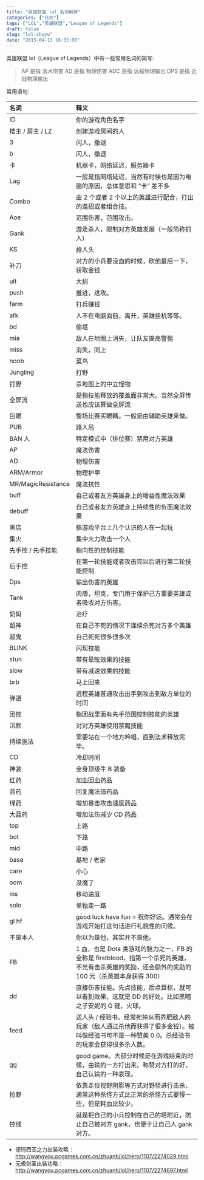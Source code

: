 ```yaml
---
title: "英雄联盟 lol 名词解释"
categories: ["日志"]
tags: ["LOL","英雄联盟","League of Legends"]
draft: false
slug: "lol-shuyu"
date: "2013-04-13 16:33:00"
---
```


英雄联盟 lol（League of Legends）中有一些常用名词的简写:

> AP 是指 法术伤害
> AD 是指 物理伤害
> ADC 是指 远程物理输出
> DPS 是指 近战物理输出

常用语句:

| 名词 | 释义 |
|:---|:---|
|ID | 你的游戏角色名字 |
| 楼主 / 房主 / LZ | 创建游戏房间的人 |
|3 | 闪人，撤退 |
|b | 闪人，撤退 |
| 卡 | 机器卡，网络延迟，服务器卡 |
|Lag | 一般是指网络延迟，当然有时候也是因为电脑的原因，总体意思和 “卡” 差不多 |
|Combo | 由 2 个或者 2 个以上的英雄进行配合，打出的连招或者组合技。|
|Aoe | 范围伤害，范围攻击。|
|Gank | 游走杀人，限制对方英雄发展（一般简称抓人）|
|KS | 抢人头 |
| 补刀 | 对方的小兵要没血的时候，砍他最后一下，获取金钱 |
|ult | 大招 |
|push | 推进，进攻。|
|farm | 打兵赚钱 |
|afk | 人不在电脑面前，离开，英雄挂机等等。|
|bd | 偷塔 |
|mia | 敌人在地图上消失，让队友提高警惕 |
|miss | 消失，同上 |
|noob | 菜鸟 |
|Jungling | 打野 |
| 打野 | 杀地图上的中立怪物 |
| 全屏流 | 是指技能释放的覆盖面非常大。当然全屏传送也应该算做全屏流 |
| 包眼 | 整场比赛买眼睛。一般是由辅助英雄来做。|
|PUB | 路人局 |
|BAN 人 | 特定模式中（排位赛）禁用对方英雄 |
|AP | 魔法伤害 |
|AD | 物理伤害 |
|ARM/Armor | 物理护甲 |
|MR/MagicResistance | 魔法抗性 |
|buff | 自己或者友方英雄身上的增益性魔法效果 |
|debuff | 自己或者友方英雄身上持续性的负面魔法效果 |
| 黑店 | 指游戏平台上几个认识的人在一起玩 |
| 集火 | 集中火力攻击一个人 |
| 先手控 / 先手技能 | 指向性的控制技能 |
| 后手控 | 在第一轮技能或者攻击完以后进行第二轮技能控制 |
|Dps | 输出伤害的英雄 |
|Tank | 肉盾，坦克，专门用于保护己方重要英雄或者吸收对方伤害。|
| 奶妈 | 治疗 |
| 超神 | 在自己不死的情况下连续杀死对方多个英雄 |
| 超鬼 | 自己死死很多很多次 |
|BLINK | 闪现技能 |
|stun | 带有晕眩效果的技能 |
|slow | 带有减速效果的技能 |
|brb | 马上回来 |
| 弹道 | 远程英雄普通攻击出手到攻击到敌方单位的时间 |
| 团控 | 指团战里面有先手范围控制技能的英雄 |
| 沉默 | 对对方英雄使用禁魔技能 |
| 持续施法 | 需要站在一个地方吟唱，直到法术释放完毕。|
|CD | 冷却时间 |
| 神装 | 全身顶级牛 B 装备 |
| 红药 | 加血回血药品 |
| 蓝药 | 回复魔法值药品 |
| 绿药 | 增加暴击攻击速度药品 |
| 大蓝药 | 增加法伤减少 CD 药品 |
|top | 上路 |
|bot | 下路 |
|mid | 中路 |
|base | 基地 / 老家 |
|care | 小心 |
|oom | 没魔了 |
|ms | 移动速度 |
|solo | 单独走一路 |
|gl hf|good luck have fun = 祝你好运。通常会在游戏开始打这句话进行礼貌性的问候。|
| 不是本人 | 你以为是他，其实并不是他。|
|FB|1 血，也是 Dota 类游戏的魅力之一，FB 的全称是 firstblood，指第一个杀死的英雄，不光有击杀英雄的奖励，还会额外的奖励的 100 元（杀英雄本身获得 300）|
|dd | 直接伤害技能。先点技能，后点目标，就可以看到效果，这就是 DD 的好处。比如黑暗之子安妮的 Q 键，火球。|
|feed | 送人头 / 经验书。经常死掉从而养肥敌人的玩家（敌人通过杀他而获得了很多金钱）。被叫做经验书可不是一种赞美 0.0。杀经验书的玩家会获得很多杀人数。|
|gg|good game。大部分时候是在游戏结束的时候，由输的一方打出来。称赞对方打的好，自己认输的一种表现。|
| 拉野 | 依靠走位视野阴影等方式对野怪进行击杀，通常这种杀怪方式比正常的杀怪方式要慢一些，但是耗血比较少。|
| 控线 | 就是把自己的小兵控制在自己的塔附近，防止自己被对方 gank，也便于让自己人 gank 对方。|

- 德玛西亚之力出装攻略：
<a href="http://wangyou.pcgames.com.cn/zhuanti/lol/hero/1107/2274029.html" target="_blank">http://wangyou.pcgames.com.cn/zhuanti/lol/hero/1107/2274029.html</a>
- 无极剑圣出装功略：
<a href="http://wangyou.pcgames.com.cn/zhuanti/lol/hero/1107/2274697.html" target="_blank">http://wangyou.pcgames.com.cn/zhuanti/lol/hero/1107/2274697.html</a>

